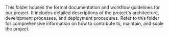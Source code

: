 This folder houses the formal documentation and workflow guidelines for our project. It includes detailed descriptions of the project's architecture, development processes, and deployment procedures. Refer to this folder for comprehensive information on how to contribute to, maintain, and scale the project.
